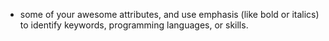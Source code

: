  * some of your awesome attributes, and use emphasis (like bold or italics) to identify keywords, programming languages, or skills. 
